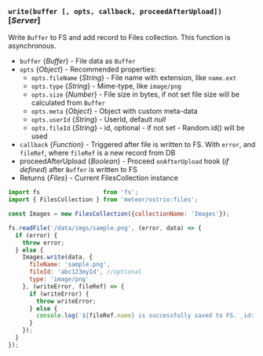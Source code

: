 ### `write(buffer [, opts, callback, proceedAfterUpload])` [*Server*]

Write `Buffer` to FS and add record to Files collection. This function is asynchronous.

- `buffer` {*Buffer*} - File data as `Buffer`
- `opts` {*Object*} - Recommended properties:
  - `opts.fileName` {*String*} - File name with extension, like `name.ext`
  - `opts.type` {*String*} - Mime-type, like `image/png`
  - `opts.size` {*Number*} - File size in bytes, if not set file size will be calculated from `Buffer`
  - `opts.meta` {*Object*} - Object with custom meta-data
  - `opts.userId` {*String*} - UserId, default *null*
  - `opts.fileId` {*String*} - id, optional - if not set - Random.id() will be used
- `callback` {*Function*} - Triggered after file is written to FS. With `error`, and `fileRef`, where `fileRef` is a new record from DB
- proceedAfterUpload {*Boolean*} - Proceed `onAfterUpload` hook (*if defined*) after `Buffer` is written to FS
- Returns {*Files*} - Current FilesCollection instance

```js
import fs                  from 'fs';
import { FilesCollection } from 'meteor/ostrio:files';

const Images = new FilesCollection({collectionName: 'Images'});

fs.readFile('/data/imgs/sample.png', (error, data) => {
  if (error) {
    throw error;
  } else {
    Images.write(data, {
      fileName: 'sample.png',
      fileId: 'abc123myId', //optional
      type: 'image/png'
    }, (writeError, fileRef) => {
      if (writeError) {
        throw writeError;
      } else {
        console.log(`${fileRef.name} is successfully saved to FS. _id: ${fileRef._id}`);
      }
    });
  }
});
```
